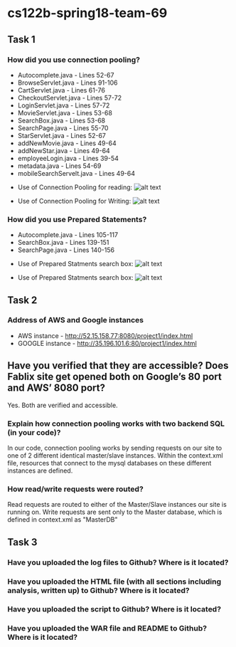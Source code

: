 # cs122b-spring18-team-69

## Task 1

### How did you use connection pooling?

* Autocomplete.java        -  Lines 52-67
* BrowseServlet.java       -  Lines 91-106
* CartServlet.java         -  Lines 61-76
* CheckoutServlet.java     -  Lines 57-72
* LoginServlet.java        -  Lines 57-72
* MovieServlet.java        -  Lines 53-68
* SearchBox.java           -  Lines 53-68
* SearchPage.java          -  Lines 55-70
* StarServlet.java         -  Lines 52-67
* addNewMovie.java         -  Lines 49-64
* addNewStar.java          -  Lines 49-64
* employeeLogin.java       -  Lines 39-54
* metadata.java            -  Lines 54-69
* mobileSearchServelt.java -  Lines 49-64

- Use of Connection Pooling for reading:
![alt text](https://raw.githubusercontent.com/UCI-Chenli-teaching/cs122b-spring18-team-69/metrics/UseOfConnectionPoolingForReading.png)

- Use of Connection Pooling for Writing:
![alt text](https://raw.githubusercontent.com/UCI-Chenli-teaching/cs122b-spring18-team-69/metrics/UseOfConnectionPooolingForWriting.png)

### How did you use Prepared Statements?

* Autocomplete.java        -  Lines 105-117
* SearchBox.java           -  Lines 139-151
* SearchPage.java          -  Lines 140-156

- Use of Prepared Statments search box:
![alt text](https://raw.githubusercontent.com/UCI-Chenli-teaching/cs122b-spring18-team-69/metrics/UseOfPreparedStmtSearchBox.png)

- Use of Prepared Statments search box:
![alt text](https://raw.githubusercontent.com/UCI-Chenli-teaching/cs122b-spring18-team-69/metrics/UseOfPreparedStmtSearchBox2.png)


## Task 2

### Address of AWS and Google instances
* AWS instance        - http://52.15.158.77:8080/project1/index.html
* GOOGLE instance     - http://35.196.101.6:80/project1/index.html

## Have you verified that they are accessible? Does Fablix site get opened both on Google’s 80 port and AWS’ 8080 port?
Yes.  Both are verified and accessible.

### Explain how connection pooling works with two backend SQL (in your code)?
In our code, connection pooling works by sending requests on our site to one of 2 different identical master/slave instances.  Within the context.xml file, resources that connect to the mysql databases on these different instances are defined.

### How read/write requests were routed?
Read requests are routed to either of the Master/Slave instances our site is running on.  Write requests are sent only to the Master database, which is defined in context.xml as "MasterDB"


## Task 3

### Have you uploaded the log files to Github? Where is it located?

### Have you uploaded the HTML file (with all sections including analysis, written up) to Github? Where is it located?

### Have you uploaded the script  to Github? Where is it located?

### Have you uploaded the WAR file and README  to Github? Where is it located?

